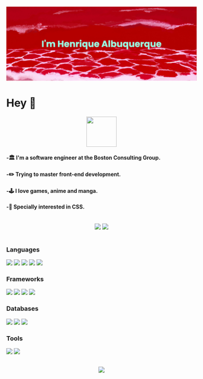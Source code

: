 [![MasterHead](https://raw.githubusercontent.com/albuquerqueFS/albuquerqueFS/main/banner.png)](https://github.com/albuquerqueFS)
# Hey 👋

<div align="center">
<a href="https://www.linkedin.com/in/albuquerquefs/" target="_blank"><img align="center" src="https://img.icons8.com/bubbles/344/linkedin.png" alt="" height="80" width="80" /></a>
</div>

#### -🏛️ I'm a software engineer at the Boston Consulting Group.
#### -✏️ Trying to master front-end development.
#### -🕹️ I love games, anime and manga.
#### -🎨 Specially interested in CSS. 
<br>

<div align="center"> 
  <img style="height: 180px" src="http://github-readme-streak-stats.herokuapp.com?user=albuquerqueFS&theme=solarized-light">
  <img style="height: 180px" src="https://github-readme-stats.vercel.app/api/top-langs/?username=albuquerquefs&theme=solarized-light&layout=compact">
</div>

<br>

### Languages
<div style="display: inline">
  <img height="50" src="https://img.shields.io/badge/JavaScript-323330?style=for-the-badge&logo=javascript&logoColor=F7DF1E" />
  <img height="50" src="https://img.shields.io/badge/TypeScript-007ACC?style=for-the-badge&logo=typescript&logoColor=white" />
  <img height="50" src="https://img.shields.io/badge/Python-FFD43B?style=for-the-badge&logo=python&logoColor=green" />
  <img height="50" src="https://img.shields.io/badge/HTML5-E34F26?style=for-the-badge&logo=html5&logoColor=white" />
  <img height="50" src="https://img.shields.io/badge/CSS3-1572B6?style=for-the-badge&logo=css3&logoColor=white" />
</div>

### Frameworks
<div style="display: inline">
  <img height="50" src="https://img.shields.io/badge/React-20232A?style=for-the-badge&logo=react&logoColor=61DAFB" />
  <img height="50" src="https://img.shields.io/badge/Django-092E20?style=for-the-badge&logo=django&logoColor=green" />
  <img height="50" src="https://img.shields.io/badge/Angular-DD0031?style=for-the-badge&logo=angular&logoColor=white" />
  <img height="50" src="https://img.shields.io/badge/.NET-512BD4?style=for-the-badge&logo=dotnet&logoColor=white" />
</div>

### Databases
<div style="display: inline">
  <img height="50" src="https://img.shields.io/badge/MongoDB-4EA94B?style=for-the-badge&logo=mongodb&logoColor=white" />
  <img height="50" src="https://img.shields.io/badge/Oracle-F80000?style=for-the-badge&logo=Oracle&logoColor=white" />
  <img height="50" src="https://img.shields.io/badge/PostgreSQL-316192?style=for-the-badge&logo=postgresql&logoColor=white" />
</div>

### Tools
<div style="display: inline">
  <img height="50" src="https://img.shields.io/badge/Figma-F24E1E?style=for-the-badge&logo=figma&logoColor=white" />
  <img height="50" src="https://img.shields.io/badge/Postman-FF6C37?style=for-the-badge&logo=Postman&logoColor=white" />
</div>

<div align="center" style="margin-top: 30px;"> 
  <img style="height: 100px" src="https://spotify-recently-played-readme.vercel.app/api?user=henrique_barretto&count=1">
</div>
